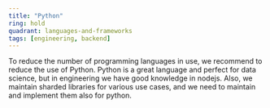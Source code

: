 ```yaml
---
title: "Python"
ring: hold
quadrant: languages-and-frameworks
tags: [engineering, backend]
---
```


To reduce the number of programming languages in use, we recommend to reduce the use of Python. Python is a great language
and perfect for data science, but in engineering we have good knowledge in nodejs. Also, we maintain sharded libraries for
various use cases, and we need to maintain and implement them also for python.

